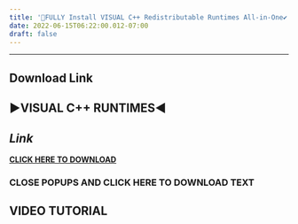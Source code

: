 ```yaml
---
title: '🔧FULLY Install VISUAL C++ Redistributable Runtimes All-in-One✔'
date: 2022-06-15T06:22:00.012-07:00
draft: false
---
```




---

Download Link
-------------

▶VISUAL C++ RUNTIMES◀
---------------------

_**Link**_
----------

[**CLICK HERE TO DOWNLOAD**](https://www.techpowerup.com/download/visual-c-redistributable-runtime-package-all-in-one/)  

  

### **CLOSE POPUPS AND CLICK HERE TO DOWNLOAD TEXT**

**VIDEO TUTORIAL**
------------------